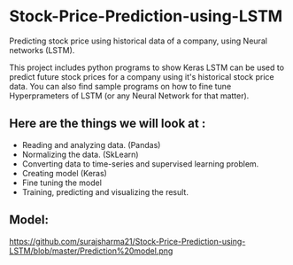 # Stock-Price-Prediction-using-LSTM
Predicting stock price using historical data of a company, using Neural networks (LSTM).

This project includes python programs to show Keras LSTM can be used to predict future stock prices for a company using it's historical stock price data. You can also find sample programs on how to fine tune Hyperprameters of LSTM (or any Neural Network for that matter).

## Here are the things we will look at :
- Reading and analyzing data. (Pandas)
- Normalizing the data. (SkLearn)
- Converting data to time-series and supervised learning problem.
- Creating model (Keras)
- Fine tuning the model
- Training, predicting and visualizing the result.

## Model:
https://github.com/surajsharma21/Stock-Price-Prediction-using-LSTM/blob/master/Prediction%20model.png
